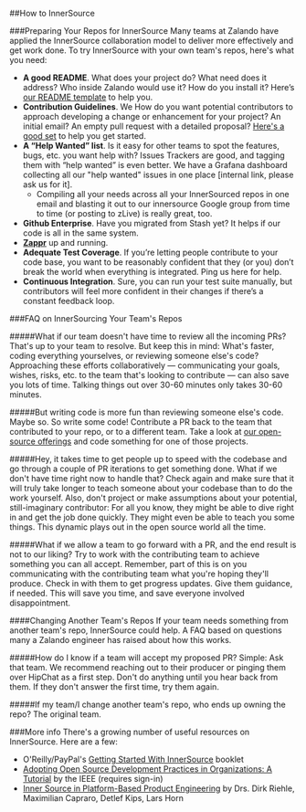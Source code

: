 ##How to InnerSource

###Preparing Your Repos for InnerSource
Many teams at Zalando have applied the InnerSource collaboration model to deliver more effectively and get work done. To try InnerSource with your own team's repos, here's what you need:

- **A good README**. What does your project do? What need does it address? Who inside Zalando would use it? How do you install it? Here’s [our README template](https://github.com/zalando/zalando-howto-open-source/blob/master/READMEtemplate.md) to help you.
- **Contribution Guidelines**. We How do you want potential contributors to approach developing a change or enhancement for your project? An initial email? An empty pull request with a detailed proposal? [Here's a good set](https://github.com/zalando/skipper/blob/master/CONTRIBUTING.md) to help you get started.
- **A “Help Wanted” list**. Is it easy for other teams to spot the features, bugs, etc. you want help with? Issues Trackers are good, and tagging them with “help wanted” is even better. We have a Grafana dashboard collecting all our "help wanted" issues in one place [internal link, please ask us for it].
  - Compiling all your needs across all your InnerSourced repos in one email and blasting it out to our innersource Google group from time to time (or posting to zLive) is really great, too.
- **Github Enterprise**. Have you migrated from Stash yet? It helps if our code is all in the same system.
- **[Zappr](https://github.com/integrations/zappr)** up and running.
- **Adequate Test Coverage**. If you’re letting people contribute to your code base, you want to be reasonably confident that they (or you) don’t break the world when everything is integrated. Ping us here for help.
- **Continuous Integration**. Sure, you can run your test suite manually, but contributors will feel more confident in their changes if there’s a constant feedback loop. 

###FAQ on InnerSourcing Your Team's Repos

#####What if our team doesn't have time to review all the incoming PRs?
That's up to your team to resolve. But keep this in mind: What's faster, coding everything yourselves, or reviewing someone else's code? Approaching these efforts collaboratively — communicating your goals, wishes, risks, etc. to the team that's looking to contribute — can also save you lots of time. Talking things out over 30-60 minutes only takes 30-60 minutes.

#####But writing code is more fun than reviewing someone else's code. 
Maybe so. So write some code! Contribute a PR back to the team that contributed to your repo, or to a different team. Take a look at [our open-source offerings](https://zalando.github.io/) and code something for one of those projects.

#####Hey, it takes time to get people up to speed with the codebase and go through a couple of PR iterations to get something done. What if we don't have time right now to handle that?
Check again and make sure that it will truly take longer to teach someone about your codebase than to do the work yourself. Also, don't project or make assumptions about your potential, still-imaginary contributor: For all you know, they might be able to dive right in and get the job done quickly. They might even be able to teach you some things. This dynamic plays out in the open source world all the time.

#####What if we allow a team to go forward with a PR, and the end result is not to our liking?
Try to work with the contributing team to achieve something you can all accept. Remember, part of this is on you communicating with the contributing team what you're hoping they'll produce. Check in with them to get progress updates. Give them guidance, if needed. This will save you time, and save everyone involved disappointment.

####Changing Another Team's Repos
If your team needs something from another team's repo, InnerSource could help. A FAQ based on questions many a Zalando engineer has raised about how this works.

#####How do I know if a team will accept my proposed PR? 
Simple: Ask that team. We recommend reaching out to their producer or pinging them over HipChat as a first step. Don't do anything until you hear back from them. If they don't answer the first time, try them again.  

#####If my team/I change another team's repo, who ends up owning the repo?
The original team.

###More info
There's a growing number of useful resources on InnerSource. Here are a few:
- O'Reilly/PayPal's [Getting Started With InnerSource](https://www.oreilly.com/ideas/getting-started-with-innersource) booklet
- [Adopting Open Source Development Practices in Organizations: A Tutorial](http://ieeexplore.ieee.org/document/6809709/) by the IEEE (requires sign-in)
- [Inner Source in Platform-Based Product
Engineering](http://www.develop-group.de/fileadmin/dg_Internet/downloads/Fachveroeffentlichungen/Fachveroeffentlichungen_Projekt/devgroup_InnerSource_in_Platform-BasedProductEngineering.pdf) by Drs. Dirk Riehle, Maximilian Capraro, Detlef Kips, Lars Horn
